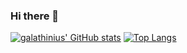 ### Hi there 👋

<!--
**galathinius/galathinius** is a ✨ _special_ ✨ repository because its `README.md` (this file) appears on your GitHub profile.

Here are some ideas to get you started:

- 🔭 I’m currently working on ...
- 🌱 I’m currently learning ...
- 👯 I’m looking to collaborate on ...
- 🤔 I’m looking for help with ...
- 💬 Ask me about ...
- 📫 How to reach me: ...
- 😄 Pronouns: ...
- ⚡ Fun fact: ...
-->

[![galathinius' GitHub stats](https://github-readme-stats.vercel.app/api?username=galathinius)](https://github.com/anuraghazra/github-readme-stats)
[![Top Langs](https://github-readme-stats.vercel.app/api/top-langs/?username=galathinius&layout=compact)](https://github.com/anuraghazra/github-readme-stats)

